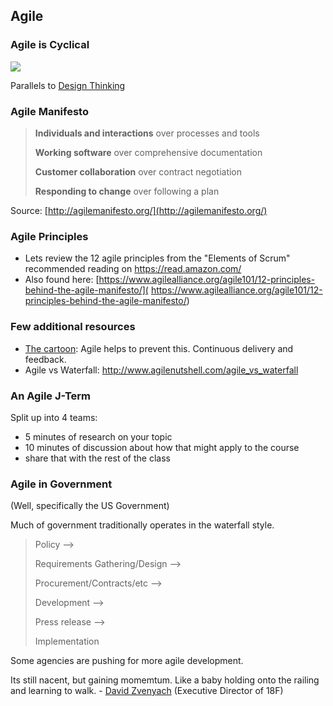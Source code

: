 ## Agile

### Agile is Cyclical
![](https://www.evernote.com/shard/s150/sh/638b2cde-a6b4-4e4b-a299-519096ac92eb/f49ab3ede265cff7/res/8ecec91f-add1-435e-91f9-79a5585e4ff0/skitch.jpg?resizeSmall&width=832)

Parallels to [Design Thinking](https://dschool.stanford.edu/groups/k12/wiki/17cff/Steps_in_a_Design_Thinking_Process.html)

### Agile Manifesto

> **Individuals and interactions** over processes and tools
>
>**Working software** over comprehensive documentation
>
>**Customer collaboration** over contract negotiation
>
>**Responding to change** over following a plan

Source: [http://agilemanifesto.org/](http://agilemanifesto.org/)


### Agile Principles

* Lets review the 12 agile principles from the "Elements of Scrum" recommended reading on https://read.amazon.com/
* Also found here: [https://www.agilealliance.org/agile101/12-principles-behind-the-agile-manifesto/]( https://www.agilealliance.org/agile101/12-principles-behind-the-agile-manifesto/)

### Few additional resources
* [The cartoon](https://www.tamingdata.com/wp-content/uploads/2010/07/tree-swing-project-management-large.png): Agile helps to prevent this. Continuous delivery and feedback.
* Agile vs Waterfall: http://www.agilenutshell.com/agile_vs_waterfall

### An Agile J-Term
Split up into 4 teams:

- 5 minutes of research on your topic
- 10 minutes of discussion about how that might apply to the course
- share that with the rest of the class

### Agile in Government
(Well, specifically the US Government)

Much of government traditionally operates in the waterfall style.

> Policy -->
> 
> Requirements Gathering/Design -->
> 
> Procurement/Contracts/etc -->
> 
> Development -->
> 
> Press release -->
> 
> Implementation

Some agencies are pushing for more agile development.

Its still nacent, but gaining momemtum. Like a baby holding onto the railing and learning to walk. -
[David Zvenyach](https://www.linkedin.com/in/vdavez) (Executive
Director of 18F)